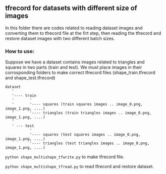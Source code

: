 ## tfrecord for datasets with different size of images

In this folder there are codes related to reading dataset images and converting them to tfrecord file at the firt step, then reading the tfrecord and restore dataset images with two different batch sizes.

### How to use:

Suppose we have a dataset contains images related to triangles and squares in two parts (train and test). We must place images in their corrosponding folders to make correct tfrecord files (shape_train.tfrecord and shape_test.tfrecord)

    dataset
       '
       '---- train
       '       '
       '       '---- squares (train squares images .. image_0.png, image_1.png, ....)
       '       '---- triangles (train triangles images .. image_0.png, image_1.png, ....)
       '
       ' --- test 
               '
               '---- squares (test squares images .. image_0.png, image_1.png, ....)
               '---- triangles (test triangles images .. image_0.png, image_1.png, ....)


`python shape_multishape_tfwrite.py` to make tfrecord file.

`python shape_multishape_tfread.py` to read tfrecord and restore dataset.
